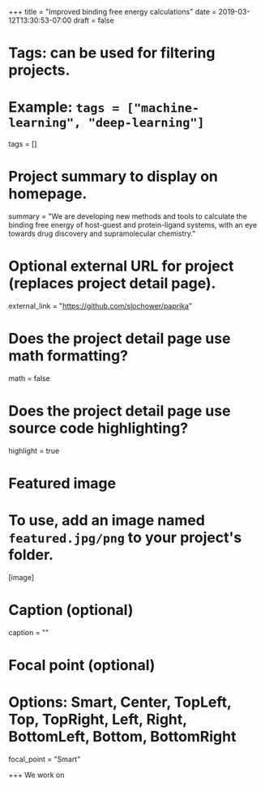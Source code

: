 +++
title = "Improved binding free energy calculations"
date = 2019-03-12T13:30:53-07:00
draft = false

# Tags: can be used for filtering projects.
# Example: `tags = ["machine-learning", "deep-learning"]`
tags = []

# Project summary to display on homepage.
summary = "We are developing new methods and tools to calculate the binding free energy of host-guest and protein-ligand systems, with an eye towards drug discovery and supramolecular chemistry."


# Optional external URL for project (replaces project detail page).
external_link = "https://github.com/slochower/paprika"

# Does the project detail page use math formatting?
math = false

# Does the project detail page use source code highlighting?
highlight = true

# Featured image
# To use, add an image named `featured.jpg/png` to your project's folder. 
[image]
  # Caption (optional)
  caption = ""

  # Focal point (optional)
  # Options: Smart, Center, TopLeft, Top, TopRight, Left, Right, BottomLeft, Bottom, BottomRight
  focal_point = "Smart"


+++
We work on
